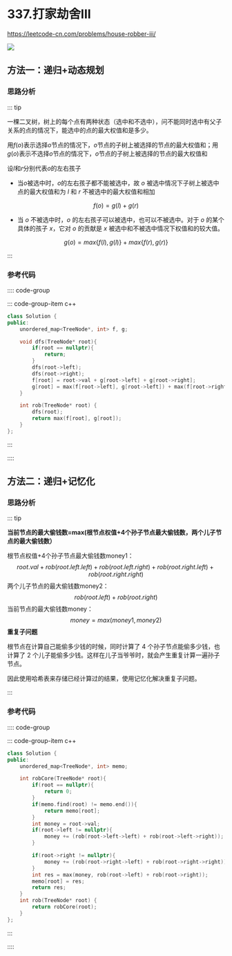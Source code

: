#  337.打家劫舍III

https://leetcode-cn.com/problems/house-robber-iii/

![](https://cdn.jsdelivr.net/gh/River-Cold/pictureBed/vuepress-blog/solution/leetcode/LeetCode-hot-topic-HOT-100/337.png)

## 方法一：递归+动态规划

### 思路分析

::: tip

一棵二叉树，树上的每个点有两种状态（选中和不选中），问不能同时选中有父子关系的点的情况下，能选中的点的最大权值和是多少。

用$f(o)$表示选择$o$节点的情况下，$o$节点的子树上被选择的节点的最大权值和；用$g(o)$表示不选择$o$节点的情况下，$o$节点的子树上被选择的节点的最大权值和

设$l$和$r$分别代表$o$的左右孩子

- 当$o$被选中时，$o$的左右孩子都不能被选中，故 $o$ 被选中情况下子树上被选中点的最大权值和为 $l$ 和 $r$ 不被选中的最大权值和相加

$$
f(o)=g(l)+g(r)
$$

- 当 $o$ 不被选中时，$o$ 的左右孩子可以被选中，也可以不被选中。对于 $o$ 的某个具体的孩子 $x$，它对 $o$ 的贡献是 $x$ 被选中和不被选中情况下权值和的较大值。

$$
g(o)=max\{f(l),g(l)\} + max\{f(r),g(r)\}
$$

:::

### 参考代码

:::: code-group

::: code-group-item c++

```cpp
class Solution {
public:
    unordered_map<TreeNode*, int> f, g;

    void dfs(TreeNode* root){
        if(root == nullptr){
            return;
        }
        dfs(root->left);
        dfs(root->right);
        f[root] = root->val + g[root->left] + g[root->right];
        g[root] = max(f[root->left], g[root->left]) + max(f[root->right], g[root->right]);
    }

    int rob(TreeNode* root) {
        dfs(root);
        return max(f[root], g[root]);
    }
};
```

:::

::::

## 方法二：递归+记忆化

### 思路分析

::: tip

**当前节点的最大偷钱数=max(根节点权值+4个孙子节点最大偷钱数，两个儿子节点的最大偷钱数）**

根节点权值+4个孙子节点最大偷钱数money1：
$$
root.val + rob(root.left.left)+ rob(root.left.right) + rob(root.right.left) + rob(root.right.right)
$$
两个儿子节点的最大偷钱数money2：
$$
rob(root.left)+rob(root.right)
$$
当前节点的最大偷钱数money：
$$
money = max(money1, money2)
$$
**重复子问题**

根节点在计算自己能偷多少钱的时候，同时计算了 4 个孙子节点能偷多少钱，也计算了 2 个儿子能偷多少钱。这样在儿子当爷爷时，就会产生重复计算一遍孙子节点。

因此使用哈希表来存储已经计算过的结果，使用记忆化解决重复子问题。

:::

### 参考代码

:::: code-group

::: code-group-item c++

```cpp
class Solution {
public:
    unordered_map<TreeNode*, int> memo;

    int robCore(TreeNode* root){
        if(root == nullptr){
            return 0;
        }
        if(memo.find(root) != memo.end()){
            return memo[root];
        }
        int money = root->val;
        if(root->left != nullptr){
            money += (rob(root->left->left) + rob(root->left->right));
        }

        if(root->right != nullptr){
            money += (rob(root->right->left) + rob(root->right->right));
        }
        int res = max(money, rob(root->left) + rob(root->right));
        memo[root] = res;
        return res;
    }
    int rob(TreeNode* root) {
        return robCore(root);
    }
};
```

:::

::::
